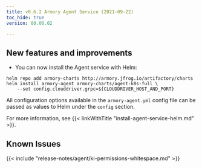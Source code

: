```yaml
---
title: v0.6.2 Armory Agent Service (2021-09-22)
toc_hide: true
version: 00.06.02

---
```


## New features and improvements

* You can now install the Agent service with Helm:

```
helm repo add armory-charts http://armory.jfrog.io/artifactory/charts
helm install armory-agent armory-charts/agent-k8s-full \
    --set config.clouddriver.grpc=${CLOUDDRIVER_HOST_AND_PORT}
```

All configuration options available in the `armory-agent.yml` config file can be passed as values to Helm under the `config` section.

For more information, see {{< linkWithTitle "install-agent-service-helm.md" >}}.

## Known Issues

{{< include "release-notes/agent/ki-permissions-whitespace.md" >}}